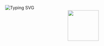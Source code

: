 <div >
<img src="https://readme-typing-svg.demolab.com?font=Montserrat&size=28&pause=1000&color=11CBF7&repeat=false&random=true&width=435&height=82&lines=Hey!+I+am+Akul;Hello!+I+am+Akul;Hi!+I+am+Akul" alt="Typing SVG" />
</div>

<div id="header" align="center">
  <img src="https://media.giphy.com/media/M9gbBd9nbDrOTu1Mqx/giphy.gif" width="100"/>
</div>
<!--
**AkulxSharma/AkulxSharma** is a ✨ _special_ ✨ repository because its `README.md` (this file) appears on your GitHub profile.

Here are some ideas to get you started:

- 🔭 I’m currently working on ...
- 🌱 I’m currently learning ...
- 👯 I’m looking to collaborate on ...
- 🤔 I’m looking for help with ...
- 💬 Ask me about ...
- 📫 How to reach me: ...
- 😄 Pronouns: ...
- ⚡ Fun fact: ...
-->
